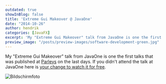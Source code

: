 ```yaml
---
outdated: true
showInBlog: false
title: 'Extreme Gui Makeover @ JavaOne'
date: "2014-10-26"
author: hendrik
categories: [JavaFX]
excerpt: 'My "Extreme Gui Makeover" talk from JavaOne is one the first talks that was published at Parleys on the last days.'
preview_image: "/posts/preview-images/software-development-green.jpg"
---
```

My "Extreme Gui Makeover" talk from JavaOne is one the first talks that was published at [Parleys](http://www.parleys.com) on the last days. If you didn't attend the talk at JavaOne here is [your change to watch it for free](https://www.parleys.com/play/543fab59e4b06e1184ae4242/).

![Bildschirmfoto](/posts/guigarage-legacy/Bildschirmfoto-2014-10-26-um-09.03.03.png)
